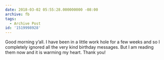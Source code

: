 ```yaml
---
date: 2018-03-02 05:55:28.000000000 -08:00
archive: fb
tags: 
  - Archive Post
id: '1519998928'
---
```


Good morning y’all. I have been in a little work hole for a few weeks and so I completely ignored all the very kind birthday messages. But I am reading them now and it is warming my heart. Thank you!
